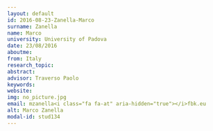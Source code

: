 ```yaml
---
layout: default 
id: 2016-08-23-Zanella-Marco
surname: Zanella
name: Marco
university: University of Padova
date: 23/08/2016
aboutme: 
from: Italy
research_topic: 
abstract: 
advisor: Traverso Paolo
keywords: 
website: 
img: no_picture.jpg
email: mzanella<i class="fa fa-at" aria-hidden="true"></i>fbk.eu
alt: Marco Zanella
modal-id: stud134
---
```

